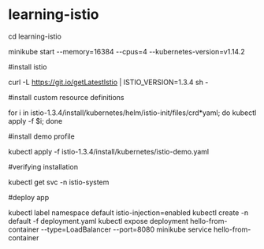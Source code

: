 # learning-istio

cd learning-istio

minikube start --memory=16384 --cpus=4 --kubernetes-version=v1.14.2

\#install istio

curl -L https://git.io/getLatestIstio | ISTIO_VERSION=1.3.4 sh -

\#install custom resource definitions

for i in istio-1.3.4/install/kubernetes/helm/istio-init/files/crd*yaml; do kubectl apply -f $i; done

\#install demo profile

kubectl apply -f istio-1.3.4/install/kubernetes/istio-demo.yaml

\#verifying installation

kubectl get svc -n istio-system

\#deploy app

kubectl label namespace default istio-injection=enabled
kubectl create -n default -f deployment.yaml
kubectl expose deployment hello-from-container --type=LoadBalancer --port=8080
minikube service hello-from-container 
